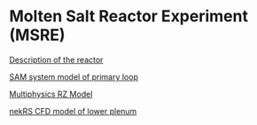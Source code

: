 # Molten Salt Reactor Experiment (MSRE)

[Description of the reactor](msre_description.md)

[SAM system model of primary loop](msre/msre_sam_model.md)

[Multiphysics RZ Model](multiphysics_rz_model/index.md)

[nekRS CFD model of lower plenum](msre/lp_nekrs_model.md)











